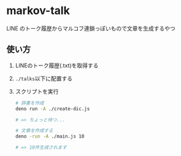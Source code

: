 # markov-talk

LINE のトーク履歴からマルコフ連鎖っぽいもので文章を生成するやつ

## 使い方

1. LINEのトーク履歴(.txt)を取得する
2. `./talks`以下に配置する
3. スクリプトを実行
  
    ```sh
   # 辞書を作成
   deno run -A ./create-dic.js
   
   # => ちょっと待つ...
   
   # 文章を作成する
   deno -run -A ./main.js 10
   
   # => 10件生成されます
   ```
  
